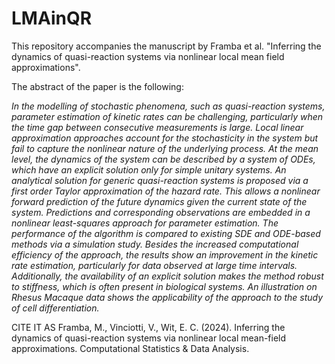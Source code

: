 # LMAinQR
This repository accompanies the manuscript by Framba et al. "Inferring the dynamics of quasi-reaction systems via nonlinear local mean field approximations".

The abstract of the paper is the following:

_In the modelling of stochastic phenomena, such as quasi-reaction systems, parameter
estimation of kinetic rates can be challenging, particularly when the time gap between
consecutive measurements is large. Local linear approximation approaches account
for the stochasticity in the system but fail to capture the nonlinear nature of the
underlying process.
At the mean level, the dynamics of the system can be described by a system of ODEs,
which have an explicit solution only for simple unitary systems. An analytical solution
for generic quasi-reaction systems is proposed via a first order Taylor approximation of
the hazard rate. This allows a nonlinear forward prediction of the future dynamics given
the current state of the system. Predictions and corresponding observations are
embedded in a nonlinear least-squares approach for parameter estimation. The
performance of the algorithm is compared to existing SDE and ODE-based methods
via a simulation study.
Besides the increased computational efficiency of the approach, the results show an
improvement in the kinetic rate estimation, particularly for data observed at large time
intervals. Additionally, the availability of an explicit solution makes the method robust to
stiffness, which is often present in biological systems. An illustration on Rhesus
Macaque data shows the applicability of the approach to the study of cell
differentiation._

CITE IT AS
Framba, M., Vinciotti, V., Wit, E. C. (2024). Inferring the dynamics of quasi-reaction systems via nonlinear local mean-field approximations. Computational Statistics & Data Analysis.
